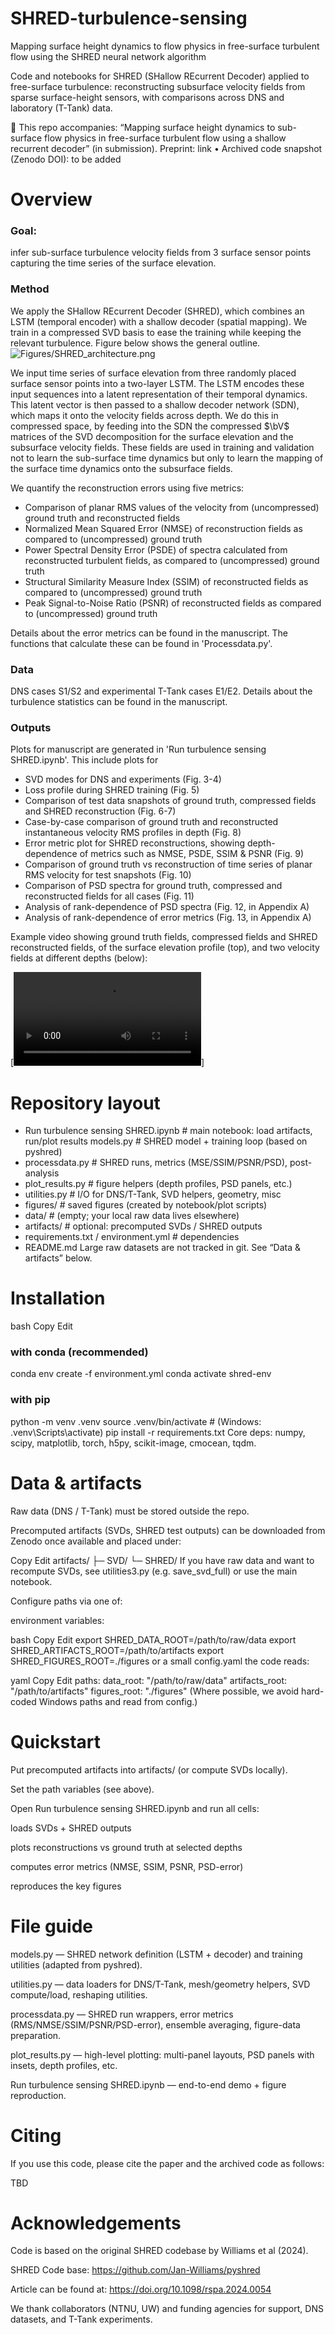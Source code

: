 # SHRED-turbulence-sensing
Mapping surface height dynamics to flow physics in free-surface turbulent flow using the SHRED neural network algorithm

Code and notebooks for SHRED (SHallow REcurrent Decoder) applied to free-surface turbulence: reconstructing subsurface velocity fields from sparse surface-height sensors, with comparisons across DNS and laboratory (T-Tank) data.

📄 This repo accompanies:
“Mapping surface height dynamics to sub-surface flow physics in free-surface turbulent flow using a shallow recurrent decoder” (in submission).
Preprint: link • Archived code snapshot (Zenodo DOI): to be added

# Overview
### Goal: 
infer sub-surface turbulence velocity fields from 3 surface sensor points capturing the time series of the surface elevation. 

### Method 
We apply the SHallow REcurrent Decoder (SHRED), which combines an LSTM (temporal encoder) with a shallow decoder (spatial mapping). We train in a compressed SVD basis to ease the training while keeping the relevant turbulence. Figure below shows the general outline. 
![Figures/SHRED_architecture.png](Figures/SHRED_architecture.png)

We input time series of surface elevation from three randomly placed surface sensor points into a two-layer LSTM. The LSTM encodes these input sequences into a latent representation of their temporal dynamics. This latent vector is then passed to a shallow decoder network (SDN), which maps it onto the velocity fields across depth. We do this in compressed space, by feeding into the SDN the compressed $\bV$ matrices of the SVD decomposition for the surface elevation and the subsurface velocity fields. These fields are used in training and validation not to learn the sub-surface time dynamics but only to learn the mapping of the surface time dynamics onto the subsurface fields.



We quantify the reconstruction errors using five metrics:
- Comparison of planar RMS values of the velocity from (uncompressed) ground truth and reconstructed fields
- Normalized Mean Squared Error (NMSE) of reconstruction fields as compared to (uncompressed) ground truth
- Power Spectral Density Error (PSDE) of spectra calculated from reconstructed turbulent fields, as compared to (uncompressed) ground truth
- Structural Similarity Measure Index (SSIM) of reconstructed fields as compared to (uncompressed) ground truth
- Peak Signal-to-Noise Ratio (PSNR) of reconstructed fields as compared to (uncompressed) ground truth

Details about the error metrics can be found in the manuscript. The functions that calculate these can be found in 'Processdata.py'. 

### Data 
DNS cases S1/S2 and experimental T-Tank cases E1/E2. Details about the turbulence statistics can be found in the manuscript.  

### Outputs
Plots for manuscript are generated in 'Run turbulence sensing SHRED.ipynb'. This include plots for
- SVD modes for DNS and experiments (Fig. 3-4)
- Loss profile during SHRED training (Fig. 5)
- Comparison of test data snapshots of ground truth, compressed fields and SHRED reconstruction (Fig. 6-7)
- Case-by-case comparison of ground truth and reconstructed instantaneous velocity RMS profiles in depth (Fig. 8)
- Error metric plot for SHRED reconstructions, showing depth-dependence of metrics such as NMSE, PSDE, SSIM & PSNR (Fig. 9)
- Comparison of ground truth vs reconstruction of time series of planar RMS velocity for test snapshots (Fig. 10)
- Comparison of PSD spectra for ground truth, compressed and reconstructed fields for all cases (Fig. 11)
- Analysis of rank-dependence of PSD spectra (Fig. 12, in Appendix A)
- Analysis of rank-dependence of error metrics (Fig. 13, in Appendix A)

Example video showing ground truth fields, compressed fields and SHRED reconstructed fields, of the surface elevation profile (top), and two velocity fields at different depths (below):

[![Watch the video](Figures/SHRED_DNS.mp4)]



# Repository layout


- Run turbulence sensing SHRED.ipynb   # main notebook: load artifacts, run/plot results
 models.py                            # SHRED model + training loop (based on pyshred)
-  processdata.py                      # SHRED runs, metrics (MSE/SSIM/PSNR/PSD), post-analysis
-  plot_results.py                     # figure helpers (depth profiles, PSD panels, etc.)
-  utilities.py                        # I/O for DNS/T-Tank, SVD helpers, geometry, misc
-  figures/                             # saved figures (created by notebook/plot scripts)
-  data/                                # (empty; your local raw data lives elsewhere)
-  artifacts/                           # optional: precomputed SVDs / SHRED outputs
-  requirements.txt / environment.yml   # dependencies 
-  README.md
Large raw datasets are not tracked in git. See “Data & artifacts” below.

# Installation
bash
Copy
Edit

### with conda (recommended)
conda env create -f environment.yml
conda activate shred-env

### with pip
python -m venv .venv
source .venv/bin/activate     # (Windows: .venv\Scripts\activate)
pip install -r requirements.txt
Core deps: numpy, scipy, matplotlib, torch, h5py, scikit-image, cmocean, tqdm.

# Data & artifacts
Raw data (DNS / T-Tank) must be stored outside the repo.

Precomputed artifacts (SVDs, SHRED test outputs) can be downloaded from Zenodo once available and placed under:

Copy
Edit
artifacts/
  ├─ SVD/
  └─ SHRED/
If you have raw data and want to recompute SVDs, see utilities3.py (e.g. save_svd_full) or use the main notebook.

Configure paths via one of:

environment variables:

bash
Copy
Edit
export SHRED_DATA_ROOT=/path/to/raw/data
export SHRED_ARTIFACTS_ROOT=/path/to/artifacts
export SHRED_FIGURES_ROOT=./figures
or a small config.yaml the code reads:

yaml
Copy
Edit
paths:
  data_root: "/path/to/raw/data"
  artifacts_root: "/path/to/artifacts"
  figures_root: "./figures"
(Where possible, we avoid hard-coded Windows paths and read from config.)

# Quickstart
Put precomputed artifacts into artifacts/ (or compute SVDs locally).

Set the path variables (see above).

Open Run turbulence sensing SHRED.ipynb and run all cells:

loads SVDs + SHRED outputs

plots reconstructions vs ground truth at selected depths

computes error metrics (NMSE, SSIM, PSNR, PSD-error)

reproduces the key figures

# File guide
models.py — SHRED network definition (LSTM + decoder) and training utilities (adapted from pyshred).

utilities.py — data loaders for DNS/T-Tank, mesh/geometry helpers, SVD compute/load, reshaping utilities.

processdata.py — SHRED run wrappers, error metrics (RMS/NMSE/SSIM/PSNR/PSD-error), ensemble averaging, figure-data preparation.

plot_results.py — high-level plotting: multi-panel layouts, PSD panels with insets, depth profiles, etc.

Run turbulence sensing SHRED.ipynb — end-to-end demo + figure reproduction.


# Citing
If you use this code, please cite the paper and the archived code as follows:

TBD

# Acknowledgements
Code is based on the original SHRED codebase by Williams et al (2024). 

SHRED Code base: https://github.com/Jan-Williams/pyshred

Article can be found at: https://doi.org/10.1098/rspa.2024.0054

We thank collaborators (NTNU, UW) and funding agencies for support, DNS datasets, and T-Tank experiments.



